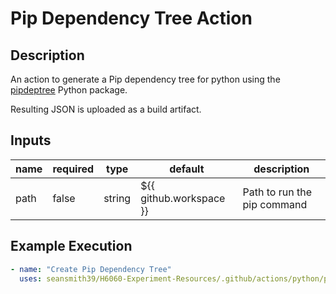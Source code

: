 # Pip Dependency Tree Action

## Description

An action to generate a Pip dependency tree for python using the [pipdeptree](https://pypi.org/project/pipdeptree/) Python package.

Resulting JSON is uploaded as a build artifact.

## Inputs

| name | required | type   | default                 | description                 |
| ---- | -------- | ------ | ----------------------- | --------------------------- |
| path | false    | string | ${{ github.workspace }} | Path to run the pip command |

## Example Execution

```yaml
- name: "Create Pip Dependency Tree"
  uses: seansmith39/H6060-Experiment-Resources/.github/actions/python/pip-dependency-tree
```
